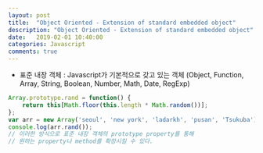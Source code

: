 ```yaml
---
layout: post
title:  "Object Oriented - Extension of standard embedded object"
description: "Object Oriented - Extension of standard embedded object"
date:   2019-02-01 10:40:00
categories: Javascript
comments: true
---
```

- 표준 내장 객체 : Javascript가 기본적으로 갖고 있는 객체 (Object, Function, Array, String, Boolean, Number, Math, Date, RegExp)

```javascript
Array.prototype.rand = function() {
    return this[Math.floor(this.length * Math.random())];
};
var arr = new Array('seoul', 'new york', 'ladarkh', 'pusan', 'Tsukuba');
console.log(arr.rand());
// 이러한 방식으로 표준 내장 객체의 prototype property를 통해
// 원하는 property나 method를 확장시킬 수 있다.
```